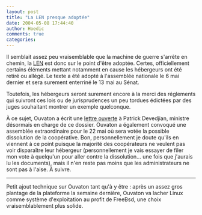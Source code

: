 ```yaml
---
layout: post
title: "La LEN presque adoptée"
date: 2004-05-08 17:44:40
author: Hoedic
comments: true
categories: 
---
```



Il semblait assez peu vraisemblable que la machine de guerre s'arrête en chemin, la [LEN](http://www.assemblee-nat.fr/12/dossiers/economie_numerique.asp) est donc sur le point d'être adoptée. Certes, officiellement certains éléments mettant notamment en cause les hébergeurs ont été retiré ou allégé. Le texte a été adopté à l'assemblée nationale le 6 mai dernier et sera surement enterriné le 13 mai au Sénat.

Toutefois, les hébergeurs seront surement encore à la merci des réglements qui suivront ces lois ou de jurisprudences un peu tordues édictées par des juges souhaitant montrer un exemple quelconque.

À ce sujet, Ouvaton a écrit une [lettre ouverte](http://ouvaton.coop/extranet.html?id=76) à Patrick Devedjian, ministre désormais en charge de ce dossier. Ouvaton a également convoqué une assemblée extraordinaire pour le 22 mai où sera votée la possible dissolution de la coopérative. Bon, personnellement je doute qu'ils en viennent à ce point puisque la majorité des coopérateurs ne veulent pas voir disparaître leur hébergeur (personnellement je vais essayer de filer mon vote à quelqu'un pour aller contre la dissolution... une fois que j'aurais lu les documents), mais il n'en reste pas moins que les administrateurs ne sont pas à l'aise. À suivre.

***

Petit ajout technique sur Ouvaton tant qu'à y être : après un assez gros plantage de la plateforme la semaine dernière, Ouvaton va lacher Linux comme système d'exploitation au profit de FreeBsd, une choix vraisemblablement plus solide.